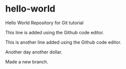# hello-world
Hello World Repository for Git tutorial

This line is added using the Github code editor.

This is another line added using the Github code editor.

Another day another dollar.

Made a new branch.